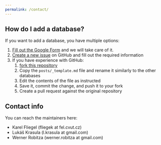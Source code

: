 ```yaml
---
permalink: /contact/
---
```


## How do I add a database?

If you want to add a database, you have multiple options:

1. [Fill out the Google Form](https://forms.gle/efq21aVdtjDPbRrRA) and we will take care of it.
1. [Create a new issue](https://github.com/QUALINET/databases/issues/new) on GitHub and fill out the required information
1. If you have experience with GitHub:
   1. [fork this repository](https://github.com/qualinet/databases/fork)
   2. Copy the `posts/_template.md` file and rename it similarly to the other databases
   3. Edit the contents of the file as instructed
   4. Save it, commit the change, and push it to your fork
   5. Create a pull request against the original repository

## Contact info

You can reach the maintainers here:

- Karel Fliegel (fliegek at fel.cvut.cz)
- Lukáš Krasula (l.krasula at gmail.com)
- Werner Robitza (werner.robitza at gmail.com)